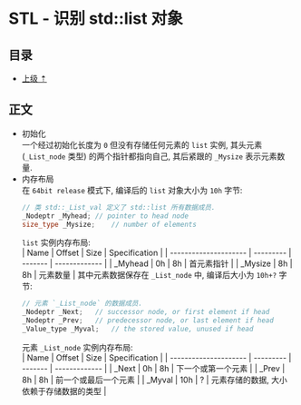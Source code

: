 # STL - 识别 std::list 对象

## 目录
- [上级 &#8673;](./笔记-逆向.md)  

## 正文
* 初始化  
  一个经过初始化长度为 `0` 但没有存储任何元素的 `list` 实例, 其头元素(`_List_node` 类型) 的两个指针都指向自己, 其后紧跟的 `_Mysize` 表示元素数量.  
* 内存布局  
  在 `64bit release` 模式下, 编译后的 `list` 对象大小为 `10h` 字节:  
  ```c++
  // 类 std::_List_val 定义了 std::list 所有数据成员.
  _Nodeptr _Myhead;	// pointer to head node
  size_type _Mysize;	// number of elements
  ```
  `list` 实例内存布局:  
  | Name                  | Offset    | Size    | Specification |
  | --------------------- | --------- | ------- | ------------- |
  | _Myhead               | 0h        | 8h      | 首元素指针 |
  | _Mysize               | 8h        | 8h      | 元素数量 |
  其中元素数据保存在 `_List_node` 中, 编译后大小为 `10h+?` 字节:  
  ```c++
  // 元素 `_List_node` 的数据成员.
  _Nodeptr _Next;	// successor node, or first element if head
  _Nodeptr _Prev;	// predecessor node, or last element if head
  _Value_type _Myval;	// the stored value, unused if head
  ```
  元素 `_List_node` 实例内存布局:  
  | Name                  | Offset    | Size    | Specification |
  | --------------------- | --------- | ------- | ------------- |
  | _Next                 | 0h        | 8h      | 下一个或第一个元素 |
  | _Prev                 | 8h        | 8h      | 前一个或最后一个元素 |
  | _Myval                | 10h       | ?       | 元素存储的数据, 大小依赖于存储数据的类型 |
